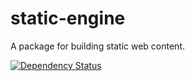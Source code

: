 # static-engine

A package for building static web content.

[![Dependency Status](https://david-dm.org/erickmerchant/static-engine.svg)](https://david-dm.org/erickmerchant/static-engine)
